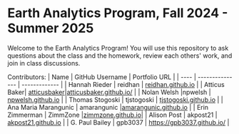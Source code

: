 # Earth Analytics Program, Fall 2024 - Summer 2025

Welcome to the Earth Analytics Program! You will use this repository to ask questions about the class and the homework, review each others' work, and join in class discussions.

Contributors:
| Name | GitHub Username | Portfolio URL |
| ---- | --------------- | ------------- |
| Hannah Rieder | reidhan | [reidhan.github.io](https://reidhan.github.io/) |
| Atticus Baker| [atticusbaker](https://www.github.com/atticusbaker)|[atticusbaker.github.io/](https://atticusbaker.github.io/)  |
| Nolan Welsh |npwelsh  | [npwelsh.github.io](https://npwelsh.github.io/) |
| Thomas Stogoski | tjstogoski | [tjstogoski.github.io](https://tjstogoski.github.io) |
| Ana Maria Marangunic | amarangunic |[amarangunic.github.io](https://amarangunic.github.io)  |
| Erin Zimmerman | ZimmZone |[zimmzone.github.io](https://zimmzone.github.io)|
| Alison Post | akpost21  | [akpost21.github.io](https://akpost21.github.io/) |
| G. Paul Bailey | gpb3037 | https://gpb3037.github.io/ |


